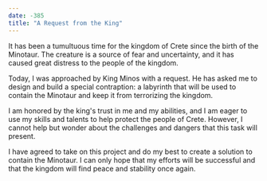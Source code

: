 ```yaml
---
date: -385
title: "A Request from the King"
---
```


It has been a tumultuous time for the kingdom of Crete since the birth of the Minotaur. The creature is a source of fear and uncertainty, and it has caused great distress to the people of the kingdom.

Today, I was approached by King Minos with a request. He has asked me to design and build a special contraption: a labyrinth that will be used to contain the Minotaur and keep it from terrorizing the kingdom.

I am honored by the king's trust in me and my abilities, and I am eager to use my skills and talents to help protect the people of Crete. However, I cannot help but wonder about the challenges and dangers that this task will present.

I have agreed to take on this project and do my best to create a solution to contain the Minotaur. I can only hope that my efforts will be successful and that the kingdom will find peace and stability once again.
